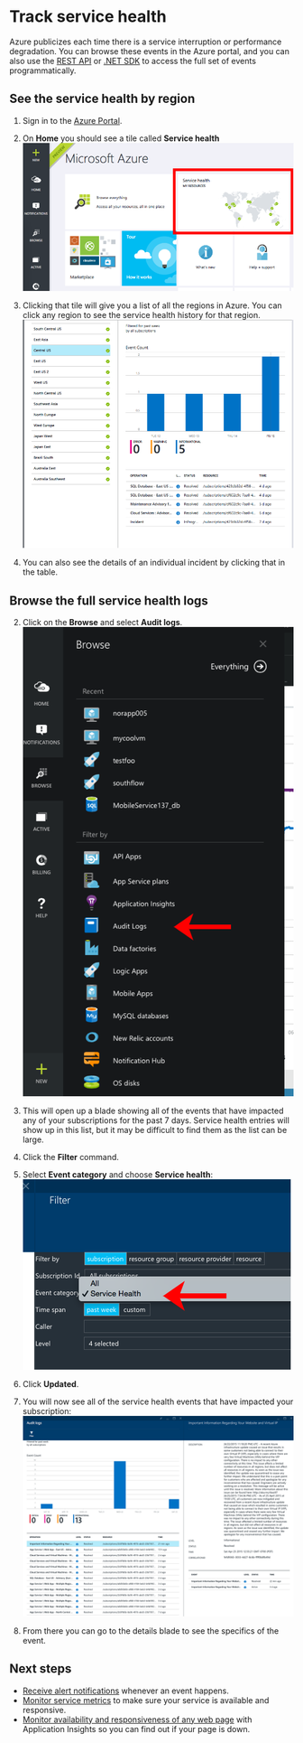 <properties 
	pageTitle="Track service health" 
	description="Find out when Azure has experienced performance degradation or service interruptions. " 
	authors="stepsic-microsoft-com" 
	manager="kamrani" 
	editor="" 
	services="azure-portal" 
	documentationCenter="na"/>

<tags 
	ms.service="azure-portal" 
	ms.workload="na" 
	ms.tgt_pltfrm="na" 
	ms.devlang="na" 
	ms.topic="article" 
	ms.date="04/25/2015" 
	ms.author="stepsic"/>

# Track service health

Azure publicizes each time there is a service interruption or performance degradation. You can browse these events in the Azure portal, and you can also use the [REST API](https://msdn.microsoft.com/library/azure/dn931927.aspx) or [.NET SDK](https://www.nuget.org/packages/Microsoft.Azure.Insights/) to access the full set of events programmatically.

## See the service health by region

1. Sign in to the [Azure Portal](https://portal.azure.com/).

2. On **Home** you should see a tile called **Service health**
    ![Home](./media/insights-service-health/Insights_Home.png)

3. Clicking that tile will give you a list of all the regions in Azure. You can click any region to see the service health history for that region.
    ![Home](./media/insights-service-health/Insights_Regions.png)

4. You can also see the details of an individual incident by clicking that in the table.

## Browse the full service health logs

2. Click on the **Browse** and select **Audit logs**.  
    ![Browse Hub](./media/insights-service-health/Insights_Browse.png)

3. This will open up a blade showing all of the events that have impacted any of your subscriptions for the past 7 days. Service health entries will show up in this list, but it may be difficult to find them as the list can be large.

4. Click the **Filter** command.

5. Select **Event category** and choose **Service health**:
    ![All events](./media/insights-service-health/Insights_Filter.png)

6. Click **Updated**.

7. You will now see all of the service health events that have impacted your subscription:
    ![Resource groups](./media/insights-service-health/Insights_HealthEvent.png)

8. From there you can go to the details blade to see the specifics of the event.
   
## Next steps

* [Receive alert notifications](insights-receive-alert-notifications.md) whenever an event happens.
* [Monitor service metrics](insights-how-to-customize-monitoring.md) to make sure your service is available and responsive.
* [Monitor availability and responsiveness of any web page](../app-insights-monitor-web-app-availability.md) with Application Insights so you can find out if your page is down.
 